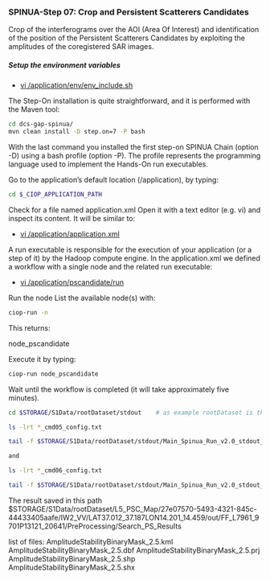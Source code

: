 
### SPINUA-Step 07: Crop and Persistent Scatterers Candidates

Crop of the interferograms over the AOI (Area Of Interest) and identification of the position of the Persistent Scatterers Candidates by exploiting the amplitudes of the coregistered SAR images.

##### Setup the environment variables
* [vi /application/env/env_include.sh](env/env_include.sh)

The Step-On installation is quite straightforward, and it is performed with the Maven tool:
```bash
cd dcs-gap-spinua/
mvn clean install -D step.on=7 -P bash
```

With the last command you installed the first step-on SPINUA Chain (option -D) using a bash profile (option -P). The profile represents the programming language used to implement the Hands-On run executables.


Go to the application’s default location (/application), by typing:
```bash
cd $_CIOP_APPLICATION_PATH
```
Check for a file named application.xml
Open it with a text editor (e.g. vi) and inspect its content. It will be similar to:

* [vi /application/application.xml](application.xml)

A run executable is responsible for the execution of your application (or a step of it) by the Hadoop compute engine. In the application.xml we defined a workflow with a single node and the related run executable:

* [vi /application/pscandidate/run](bash/pscandidate/run)


Run the node
List the available node(s) with:

```bash
ciop-run -n
```
This returns:

node_pscandidate

Execute it by typing:

```bash
ciop-run node_pscandidate
```

Wait until the workflow is completed (it will take approximately five minutes).

```bash
cd $STORAGE/S1Data/rootDataset/stdout    # as example rootDataset is the string that you choose as S1splitter outputfolder in application.xml  <parameter id="rootFolder" title="S1Data Input Output Folder of step 2..7" abstract="Define the S1Data rootOutputFolder L0,L1,L2,L3,L4,L5 levels" scope="runtime" maxOccurs="1">rootDataset</parameter>

ls -lrt *_cmd05_config.txt

tail -f $STORAGE/S1Data/rootDataset/stdout/Main_Spinua_Run_v2.0_stdout_2018.06.21_T11.23.43.114798122_cmd05_config.txt

and 

ls -lrt *_cmd06_config.txt

tail -f $STORAGE/S1Data/rootDataset/stdout/Main_Spinua_Run_v2.0_stdout_2018.06.21_T11.52.37.532480609_cmd06_config.txt


```

The result saved in this path $STORAGE/S1Data/rootDataset/L5_PSC_Map/27e07570-5493-4321-845c-44433405aafe/IW2_VV/LAT37.012_37.187LON14.201_14.459/out/FF_L7961_9701P13121_20641/PreProcessing/Search_PS_Results 

list of files:
AmplitudeStabilityBinaryMask_2.5.kml
AmplitudeStabilityBinaryMask_2.5.dbf
AmplitudeStabilityBinaryMask_2.5.prj
AmplitudeStabilityBinaryMask_2.5.shp
AmplitudeStabilityBinaryMask_2.5.shx

 